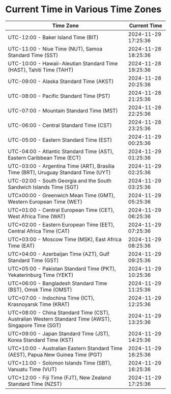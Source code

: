 # Current Time in Various Time Zones

| Time Zone | Current Time |
|-----------|--------------|
| UTC-12:00 - Baker Island Time (BIT) | 2024-11-29 17:25:36 |
| UTC-11:00 - Niue Time (NUT), Samoa Standard Time (SST) | 2024-11-28 18:25:36 |
| UTC-10:00 - Hawaii-Aleutian Standard Time (HAST), Tahiti Time (TAHT) | 2024-11-28 19:25:36 |
| UTC-09:00 - Alaska Standard Time (AKST) | 2024-11-28 20:25:36 |
| UTC-08:00 - Pacific Standard Time (PST) | 2024-11-28 21:25:36 |
| UTC-07:00 - Mountain Standard Time (MST) | 2024-11-28 22:25:36 |
| UTC-06:00 - Central Standard Time (CST) | 2024-11-28 23:25:36 |
| UTC-05:00 - Eastern Standard Time (EST) | 2024-11-29 00:25:36 |
| UTC-04:00 - Atlantic Standard Time (AST), Eastern Caribbean Time (ECT) | 2024-11-29 01:25:36 |
| UTC-03:00 - Argentina Time (ART), Brasília Time (BRT), Uruguay Standard Time (UYT) | 2024-11-29 02:25:36 |
| UTC-02:00 - South Georgia and the South Sandwich Islands Time (SGT) | 2024-11-29 03:25:36 |
| UTC±00:00 - Greenwich Mean Time (GMT), Western European Time (WET) | 2024-11-29 05:25:36 |
| UTC+01:00 - Central European Time (CET), West Africa Time (WAT) | 2024-11-29 06:25:36 |
| UTC+02:00 - Eastern European Time (EET), Central Africa Time (CAT) | 2024-11-29 07:25:36 |
| UTC+03:00 - Moscow Time (MSK), East Africa Time (EAT) | 2024-11-29 08:25:36 |
| UTC+04:00 - Azerbaijan Time (AZT), Gulf Standard Time (GST) | 2024-11-29 09:25:36 |
| UTC+05:00 - Pakistan Standard Time (PKT), Yekaterinburg Time (YEKT) | 2024-11-29 10:25:36 |
| UTC+06:00 - Bangladesh Standard Time (BST), Omsk Time (OMST) | 2024-11-29 11:25:36 |
| UTC+07:00 - Indochina Time (ICT), Krasnoyarsk Time (KRAT) | 2024-11-29 12:25:36 |
| UTC+08:00 - China Standard Time (CST), Australian Western Standard Time (AWST), Singapore Time (SGT) | 2024-11-29 13:25:36 |
| UTC+09:00 - Japan Standard Time (JST), Korea Standard Time (KST) | 2024-11-29 14:25:36 |
| UTC+10:00 - Australian Eastern Standard Time (AEST), Papua New Guinea Time (PGT) | 2024-11-29 16:25:36 |
| UTC+11:00 - Solomon Islands Time (SBT), Vanuatu Time (VUT) | 2024-11-29 16:25:36 |
| UTC+12:00 - Fiji Time (FJT), New Zealand Standard Time (NZST) | 2024-11-29 17:25:36 |
